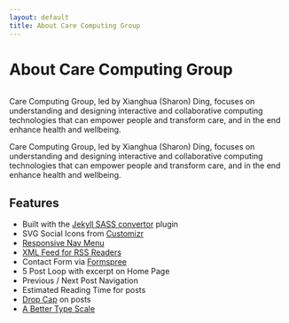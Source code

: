 ```yaml
---
layout: default
title: About Care Computing Group
---
```


<div class="post">
	<h1 class="pageTitle">About Care Computing Group</h1>
	<img src="{{ '/assets/img/logo-no-background.png' | relative_url }}" alt="">
	<p class="intro">Care Computing Group, led by Xianghua (Sharon) Ding, focuses on understanding and designing interactive and collaborative computing technologies that can empower people and transform care, and in the end enhance health and wellbeing.</p>
	<p>Care Computing Group, led by Xianghua (Sharon) Ding, focuses on understanding and designing interactive and collaborative computing technologies that can empower people and transform care, and in the end enhance health and wellbeing.</p>
	<h2>Features</h2>
	<ul>
		<li>Built with the <a href="https://github.com/jekyll/jekyll-sass-converter">Jekyll SASS convertor</a> plugin</li>
  		<li>SVG Social Icons from <a href="http://customizr.net/icons/">Customizr</a></li>
  		<li><a href="http://responsive-nav.com/">Responsive Nav Menu</a></li>
  		<li><a href="https://github.com/snaptortoise/jekyll-rss-feeds">XML Feed for RSS Readers</a></li>
  		<li>Contact Form via <a href="http://formspree.io/">Formspree</a></li>
      <li>5 Post Loop with excerpt on Home Page</li>
  		<li>Previous / Next Post Navigation</li>
      <li>Estimated Reading Time for posts</li>
  		<li><a href="https://github.com/adobe-webplatform/dropcap.js">Drop Cap</a> on posts</li>
  		<li><a href="http://typecast.com/blog/a-more-modern-scale-for-web-typography">A Better Type Scale</a></li>
  	</ul>
</div>
